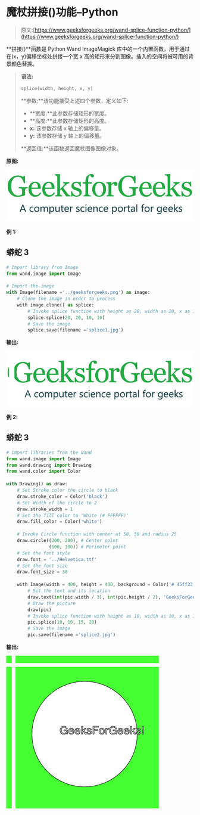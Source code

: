 # 魔杖拼接()功能–Python

> 原文:[https://www.geeksforgeeks.org/wand-splice-function-python/](https://www.geeksforgeeks.org/wand-splice-function-python/)

**拼接()**函数是 Python Wand ImageMagick 库中的一个内置函数，用于通过在(x，y)偏移坐标处拼接一个宽 x 高的矩形来分割图像。插入的空间将被可用的背景颜色替换。

> **语法:**
> 
> ```py
> splice(width, height, x, y)
> ```
> 
> **参数:**该功能接受上述四个参数，定义如下:
> 
> *   **宽度:**此参数存储矩形的宽度。
> *   **高度:**此参数存储矩形的高度。
> *   **x:** 该参数存储 x 轴上的偏移量。
> *   **y:** 该参数存储 y 轴上的偏移量。
> 
> **返回值:**该函数返回魔杖图像图像对象。

**原图:**

![](img/2d3a0fdbc25c0bbb46c47454d1b0acc7.png)

**例 1:**

## 蟒蛇 3

```py
# Import library from Image 
from wand.image import Image

# Import the image
with Image(filename ='../geeksforgeeks.png') as image:
    # Clone the image in order to process
    with image.clone() as splice:
        # Invoke splice function with height as 20, width as 20, x as 10, y as 10
        splice.splice(20, 20, 10, 10)
        # Save the image
        splice.save(filename ='splice1.jpg')
```

**输出:**

![](img/a6b8f9b8af7e263764c0f66bbf78ea9c.png)

**例 2:**

## 蟒蛇 3

```py
# Import libraries from the wand  
from wand.image import Image
from wand.drawing import Drawing
from wand.color import Color

with Drawing() as draw:
    # Set Stroke color the circle to black
    draw.stroke_color = Color('black')
    # Set Width of the circle to 2 
    draw.stroke_width = 1
    # Set the fill color to 'White (# FFFFFF)'
    draw.fill_color = Color('white')

    # Invoke Circle function with center at 50, 50 and radius 25
    draw.circle((200, 200), # Center point
                (100, 100)) # Perimeter point
    # Set the font style
    draw.font = '../Helvetica.ttf'
    # Set the font size 
    draw.font_size = 30

    with Image(width = 400, height = 400, background = Color('# 45ff33')) as pic:
        # Set the text and its location
        draw.text(int(pic.width / 3), int(pic.height / 2), 'GeeksForGeeks !')
        # Draw the picture
        draw(pic)
        # Invoke splice function with height as 10, width as 10, x as 15, y as 20
        pic.splice(10, 10, 15, 20)
        # Save the image 
        pic.save(filename ='splice2.jpg')
```

**输出:**

![](img/8399358775f1cbd5d9a49e6142cd0332.png)